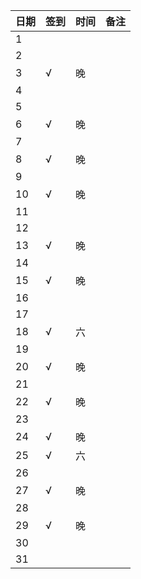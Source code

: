 日期|签到|时间|备注|
:---------------|:---------------|:---------------|:---------------
1||||
2||||
3|√|晚||
4||||
5||||
6|√|晚||
7||||
8|√|晚||
9||||
10|√|晚||
11||||
12||||
13|√|晚||
14||||
15|√|晚||
16||||
17||||
18|√|六||
19||||
20|√|晚||
21||||
22|√|晚||
23||||
24|√|晚||
25|√|六||
26||||
27|√|晚||
28||||
29|√|晚||
30||||
31||||
